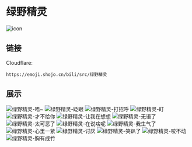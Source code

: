 # 绿野精灵
![icon](https://emoji.shojo.cn/bili/src/绿野精灵/icon.png)
## 链接
Cloudflare:
```
https://emoji.shojo.cn/bili/src/绿野精灵
```
## 展示
![绿野精灵-唔~](https://emoji.shojo.cn/bili/src/绿野精灵/绿野精灵-唔~.png)
![绿野精灵-眨眼](https://emoji.shojo.cn/bili/src/绿野精灵/绿野精灵-眨眼.png)
![绿野精灵-打招呼](https://emoji.shojo.cn/bili/src/绿野精灵/绿野精灵-打招呼.png)
![绿野精灵-盯](https://emoji.shojo.cn/bili/src/绿野精灵/绿野精灵-盯.png)
![绿野精灵-才不给你](https://emoji.shojo.cn/bili/src/绿野精灵/绿野精灵-才不给你.png)
![绿野精灵-让我在想想](https://emoji.shojo.cn/bili/src/绿野精灵/绿野精灵-让我在想想.png)
![绿野精灵-无语了](https://emoji.shojo.cn/bili/src/绿野精灵/绿野精灵-无语了.png)
![绿野精灵-太可恶了](https://emoji.shojo.cn/bili/src/绿野精灵/绿野精灵-太可恶了.png)
![绿野精灵-在说啥呢](https://emoji.shojo.cn/bili/src/绿野精灵/绿野精灵-在说啥呢.png)
![绿野精灵-我生气了](https://emoji.shojo.cn/bili/src/绿野精灵/绿野精灵-我生气了.png)
![绿野精灵-心里一紧](https://emoji.shojo.cn/bili/src/绿野精灵/绿野精灵-心里一紧.png)
![绿野精灵-讨厌](https://emoji.shojo.cn/bili/src/绿野精灵/绿野精灵-讨厌.png)
![绿野精灵-笑趴了](https://emoji.shojo.cn/bili/src/绿野精灵/绿野精灵-笑趴了.png)
![绿野精灵-咬不动](https://emoji.shojo.cn/bili/src/绿野精灵/绿野精灵-咬不动.png)
![绿野精灵-胸有成竹](https://emoji.shojo.cn/bili/src/绿野精灵/绿野精灵-胸有成竹.png)
